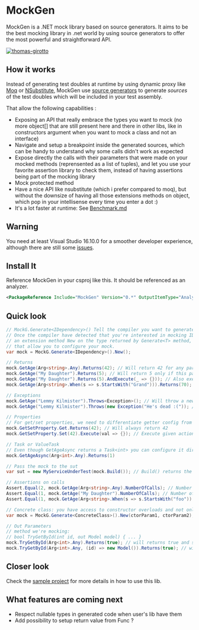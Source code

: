 # MockGen
MockGen is a .NET mock library based on source generators. It aims to be the best mocking library in .net world by using source generators to offer the most powerful and straightforward API.

[![thomas-girotto](https://circleci.com/gh/thomas-girotto/MockGen.svg?style=svg)](https://app.circleci.com/pipelines/github/thomas-girotto/MockGen)


## How it works

Instead of generating test doubles at runtime by using dynamic proxy like [Moq](https://github.com/moq/moq4) or [NSubstitute](https://nsubstitute.github.io), MockGen use [source generators](https://devblogs.microsoft.com/dotnet/introducing-c-source-generators/) to generate *sources* of the test doubles which will be included in your test assembly.

That allow the following capabilities :
 - Exposing an API that really embrace the types you want to mock (no more object[] that are still present here and there in other libs, like in constructors argument when you want to mock a class and not an interface)
 - Navigate and setup a breakpoint inside the generated sources, which can be handy to understand why some calls didn't work as expected
 - Expose directly the calls with their parameters that were made on your mocked methods (reprensented as a list of tuples), and let you use your favorite assertion library to check them, instead of having assertions being part of the mocking library
 - Mock protected method
 - Have a nice API like nsubstitute (which i prefer compared to moq), but without the downsize of having all those extensions methods on object, which pop in your intellisense every time you enter a dot :)
 - It's a lot faster at runtime: See [Benchmark.md](Benchmark.md)

## Warning

You need at least Visual Studio 16.10.0 for a smoother developer experience, although there are still some [issues](https://github.com/dotnet/roslyn/issues/50451). 

## Install It

Reference MockGen in your csproj like this. It should be referenced as an analyzer.
```xml
<PackageReference Include="MockGen" Version="0.*" OutputItemType="Analyzer" ReferenceOutputAssembly="false" />
```

## Quick look

```csharp
// MockG.Generate<IDependency>() Tell the compiler you want to generate a mock for IDependency.
// Once the compiler have detected that you're interested in mocking IDependency type, it generates 
// an extension method New on the type returned by Generate<T> method, plus all the needed helper class 
// that allow you to configure your mock. 
var mock = MockG.Generate<IDependency>().New();

// Returns
mock.GetAge(Arg<string>.Any).Returns(42); // Will return 42 for any parameter
mock.GetAge("My Daughter").Returns(5); // Will return 5 only if this parameter is given
mock.GetAge("My Daughter").Returns(5).AndExecute(_ => {})); // Also execute the given action when called
mock.GetAge(Arg<string>.When(s => s.StartsWith("Grand"))).Returns(70); // Will return 70 only for parameters starting with "Grand"

// Exceptions
mock.GetAge("Lemmy Kilmister").Throws<Exception>(); // Will throw a new instance of Exception
mock.GetAge("Lemmy Kilmister").Throws(new Exception("He's dead :(")); // Will throw this specifc exception

// Properties 
// For get/set properties, we need to differentiate getter config from setter config.
mock.GetSetProperty.Get.Returns(42); // Will always return 42
mock.GetSetProperty.Set(42).Execute(val => {}); // Execute given action when setting property to 42

// Task or ValueTask
// Even though GetAgeAsync returns a Task<int> you can configure it directly with an int. Same with ValueTask
mock.GetAgeAsync(Arg<int>.Any).Returns(1)

// Pass the mock to the sut
var sut = new MyServiceUnderTest(mock.Build()); // Build() returns the original type setup with mock behavior

// Assertions on calls 
Assert.Equal(2, mock.GetAge(Arg<string>.Any).NumberOfCalls); // Number of calls to GetAge for any parameter
Assert.Equal(1, mock.GetAge("My Daughter").NumberOfCalls); // Number of calls to GetAge with "My Daughter" parameter
Assert.Equal(1, mock.GetAge(Arg<string>.When(s => s.StartsWith("foo")).NumberOfCalls)); // Number of calls matching predicate

// Concrete class: you have access to constructor overloads and not only a params object[]
var mock = MockG.Generate<ConcreteClass>().New(ctorParam1, ctorParam2);

// Out Parameters
// method we're mocking: 
// bool TryGetById(int id, out Model model) { ... }
mock.TryGetById(Arg<int>.Any).Returns(true); // will returns true and set the out parameter with default value
mock.TryGetById(Arg<int>.Any, (id) => new Model()).Returns(true); // will return true and set the out parameter with new Model()

```

## Closer look


Check the [sample project](https://github.com/thomas-girotto/MockGen/tree/master/sample/MockGen.Sample.Tests) for more details in how to use this lib. 


## What features are coming next

- Respect nullable types in generated code when user's lib have them 
- Add possibility to setup return value from Func ?
